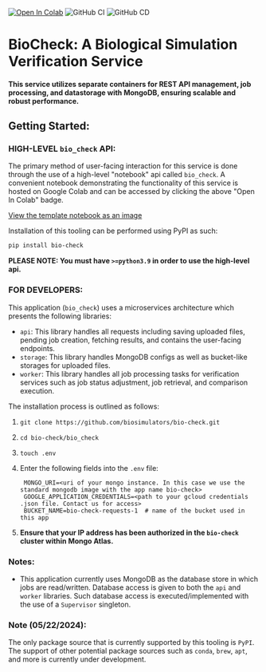 [![Open In Colab](https://colab.research.google.com/assets/colab-badge.svg)](https://colab.research.google.com/drive/19uxh93pZvhCGXkC7a15SmAx4oH4MV7OJ#scrollTo=j_mN-EE3vanZ)
![GitHub CI](https://github.com/biosimulators/bio-check/actions/workflows/ci.yaml/badge.svg)
![GitHub CD](https://github.com/biosimulators/bio-check/actions/workflows/cd.yaml/badge.svg)
# BioCheck: A Biological Simulation Verification Service
#### __This service utilizes separate containers for REST API management, job processing, and datastorage with MongoDB, ensuring scalable and robust performance.__

## Getting Started:

### **HIGH-LEVEL `bio_check` API:**

The primary method of user-facing interaction for this service is done through the use of a high-level "notebook" api called `bio_check`. 
A convenient notebook demonstrating the functionality of this service is hosted on Google Colab and can be accessed by clicking the above "Open In Colab" badge.

[View the template notebook as an image](demos/verification_api_demo.md)


Installation of this tooling can be performed using PyPI as such:

```bash
pip install bio-check
```

**PLEASE NOTE: You must have `>=python3.9` in order to use the high-level api.**

### **FOR DEVELOPERS:**

This application (`bio_check`) uses a microservices architecture which presents the following libraries:

- `api`: This library handles all requests including saving uploaded files, pending job creation, fetching results, and contains the user-facing endpoints.
- `storage`: This library handles MongoDB configs as well as bucket-like storages for uploaded files.
- `worker`: This library handles all job processing tasks for verification services such as job status adjustment, job retrieval, and comparison execution.

The installation process is outlined as follows:

1. `git clone https://github.com/biosimulators/bio-check.git`
2. `cd bio-check/bio_check`
3. `touch .env`
4. Enter the following fields into the `.env` file: 
        
        MONGO_URI=<uri of your mongo instance. In this case we use the standard mongodb image with the app name bio-check>
        GOOGLE_APPLICATION_CREDENTIALS=<path to your gcloud credentials .json file. Contact us for access>
        BUCKET_NAME=bio-check-requests-1  # name of the bucket used in this app

5. **Ensure that your IP address has been authorized in the `bio-check` cluster within Mongo Atlas.**


### Notes:
- This application currently uses MongoDB as the database store in which jobs are read/written. Database access is given to both the `api` and `worker` libraries. Such database access is 
executed/implemented with the use of a `Supervisor` singleton.


### **Note (05/22/2024):**
The only package source that is currently supported by this tooling is `PyPI`. The support of other potential 
package sources such as `conda`, `brew`, `apt`, and more is currently under development.
